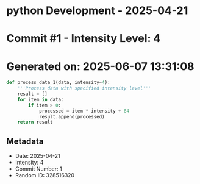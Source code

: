 ﻿# python Development - 2025-04-21
# Commit #1 - Intensity Level: 4
# Generated on: 2025-06-07 13:31:08
```python
def process_data_1(data, intensity=4):
    '''Process data with specified intensity level'''
    result = []
    for item in data:
        if item > 0:
            processed = item * intensity + 84
            result.append(processed)
    return result
```
## Metadata
- Date: 2025-04-21
- Intensity: 4
- Commit Number: 1
- Random ID: 328516320
